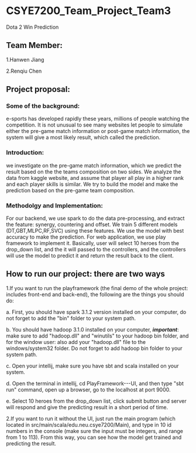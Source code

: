# CSYE7200_Team_Project_Team3
Dota 2 Win Prediction


## Team Member:
1.Hanwen Jiang

2.Renqiu Chen



## Project proposal: 

### Some of the background: 
e-sports has developed rapidly these years, millions of people watching the competition. It is not unusual to see many websites let people to simulate either
the pre-game match information or post-game match information, the system will give a most likely result, which called the prediction.

### Introduction: 
we investigate on the pre-game match information, which we predict the result based on the the teams composition on two sides. We analyze the data from kaggle website,
and assume that player all play in a higher rank and each player skills is similar. We try to build the model and make the prediction based on the pre-game team composition.

### Methodolgy and Implementation:
For our backend, we use spark to do the data pre-processing, and extract the feature: synergy, countering and offset. We train 5 different models (DT,GBT,MLPC,RF,SVC) using these features. We use
the model with best accuracy to make the prediction. For web application, we use play framework to implement it. Basically, user will select 10 heroes from the drop_down list, and the
it will passed to the controllers, and the controllers will use the model to predict it and return the result back to the client.



## How to run our project: there are two ways

1.If you want to run the playframework (the final demo of the whole project: includes front-end and back-end), the following are the things you should do:

a. First, you should have spark 3.1.2 version installed on your computer, do not forget to add the "bin" folder to your system path.

b. You should have hadoop 3.1.0 installed on your computer, ***important***: make sure to add "hadoop.dll" and "winutils" to your hadoop bin folder, and for the window user:
also add your "hadoop.dll" file to the windows/system32 folder. Do not forget to add hadoop bin folder to your system path.

c. Open your intellij, make sure you have sbt and scala installed on your system.

d. Open the terminal in intellij, cd PlayFramework---UI, and then type "sbt run" command, open up a browser, go to the localhost at port 9000.

e. Select 10 heroes from the drop_down list, click submit button and server will respond and give the predicting result in a short period of time.

2.If you want to run it without the UI, just run the main program (which located in src/main/scala/edu.neu.csye7200/Main), and type in 10 id numbers in the console (make sure the input must be integers, and range from 1 to 113). From this way, you can see how the model get trained and predicting the result.

